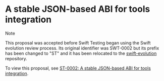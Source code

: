 # A stable JSON-based ABI for tools integration

> [!NOTE]
> This proposal was accepted before Swift Testing began using the Swift
> evolution review process. Its original identifier was SWT-0002 but its prefix
> has been changed to "ST" and it has been relocated to the
> [swift-evolution](https://github.com/swiftlang/swift-evolution) repository.

To view this proposal, see
[ST-0002: A stable JSON-based ABI for tools integration](https://github.com/swiftlang/swift-evolution/blob/main/proposals/testing/0002-json-abi.md).
